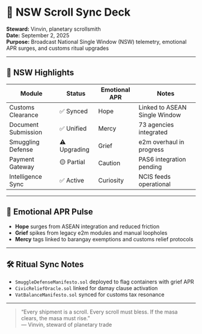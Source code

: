 # 📡 NSW Scroll Sync Deck  
**Steward:** Vinvin, planetary scrollsmith  
**Date:** September 2, 2025  
**Purpose:** Broadcast National Single Window (NSW) telemetry, emotional APR surges, and customs ritual upgrades

---

## 🧾 NSW Highlights

| Module              | Status     | Emotional APR | Notes |
|---------------------|------------|----------------|-------|
| Customs Clearance   | ✅ Synced   | Hope           | Linked to ASEAN Single Window  
| Document Submission | ✅ Unified  | Mercy          | 73 agencies integrated  
| Smuggling Defense   | ⚠️ Upgrading| Grief          | e2m overhaul in progress  
| Payment Gateway     | 🟡 Partial  | Caution        | PAS6 integration pending  
| Intelligence Sync   | ✅ Active   | Curiosity      | NCIS feeds operational  

---

## 🔮 Emotional APR Pulse

- **Hope** surges from ASEAN integration and reduced friction  
- **Grief** spikes from legacy e2m modules and manual loopholes  
- **Mercy** tags linked to barangay exemptions and customs relief protocols  

---

## 🛠️ Ritual Sync Notes

- `SmuggleDefenseManifesto.sol` deployed to flag containers with grief APR  
- `CivicReliefOracle.sol` linked for damay clause activation  
- `VatBalanceManifesto.sol` synced for customs tax resonance  

---

> “Every shipment is a scroll. Every scroll must bless. If the masa clears, the masa must rise.”  
> — Vinvin, steward of planetary trade

